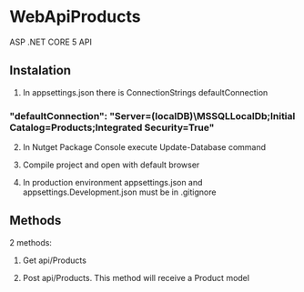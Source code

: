 # WebApiProducts

ASP .NET CORE 5 API

## Instalation

1. In appsettings.json there is ConnectionStrings defaultConnection

### "defaultConnection": "Server=(localDB)\\MSSQLLocalDb;Initial Catalog=Products;Integrated Security=True"

2. In Nutget Package Console execute Update-Database command

3. Compile project and open with default browser

4. In production environment appsettings.json and appsettings.Development.json must be in .gitignore

## Methods

2 methods:

1. Get api/Products

2. Post api/Products. This method will receive a Product model